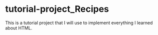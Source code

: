# tutorial-project_Recipes
This is a tutorial project that I will use to implement everything I learned about HTML.
